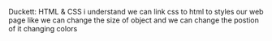 Duckett: HTML & CSS
i understand we can link css to html to styles our web page 
like we can change  the size of object and we can change the postion of it changing colors 



